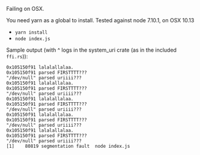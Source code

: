 Failing on OSX.

You need yarn as a global to install. Tested against node 7.10.1, on OSX 10.13

- `yarn install`
- `node index.js`

Sample output (with ^ logs in the system_uri crate (as in the included `ffi.rs`)):

```
0x105150f91 lalalallalaa.
0x105150f91 parsed FIRSTTTT???
"/dev/null" parsed uriiii???
0x105150f91 lalalallalaa.
0x105150f91 parsed FIRSTTTT???
"/dev/null" parsed uriiii???
0x105150f91 lalalallalaa.
0x105150f91 parsed FIRSTTTT???
"/dev/null" parsed uriiii???
0x105150f91 lalalallalaa.
0x105150f91 parsed FIRSTTTT???
"/dev/null" parsed uriiii???
0x105150f91 lalalallalaa.
0x105150f91 parsed FIRSTTTT???
"/dev/null" parsed uriiii???
[1]    80819 segmentation fault  node index.js
```
